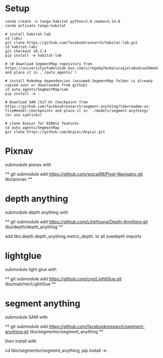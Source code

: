 # Setup

```
conda create -n tango-habitat python=3.9 cmake=3.14.0
conda activate tango-habitat

# install habitat-lab
cd libs/
git clone https://github.com/facebookresearch/habitat-lab.git
cd habitat-lab/
git checkout v0.2.4
pip install -e habitat-lab

# (# Download SegmentMap repository from https://universityofadelaide.box.com/s/rbge9q7mv0alucvqjelx8odisw59mehm and place it in .`/auto_agents/`)

# install RoboHop dependencies (assumed SegmentMap folder is already copied over or downloaded from github)
cd auto_agents/SegmentMap/sam
pip install -e . 

# Download SAM (ViT-H) checkpoint from https://github.com/facebookresearch/segment-anything?tab=readme-ov-file#model-checkpoints and place it in `./models/segment-anything/` (or use symlinks)

# clone AnyLoc for DINOv2 features
cd auto_agents/SegmentMap
git clone https://github.com/AnyLoc/AnyLoc.git
```

# Pixnav

submodule pixnav with

** git submodule add https://github.com/wzcai99/Pixel-Navigator.git libs/pixnav **

# depth anything

submodule depth anything with

** git submodule add https://github.com/LiheYoung/Depth-Anything.git libs/depth/depth_anything **

add libs.depth.depth_anything.metric_depth. to all zoedepth imports

# lightglue

submodule light glue with

** git submodule add https://github.com/cvg/LightGlue.git libs/matcher/LightGlue **

# segment anything

submodule SAM with

** git submodule add https://github.com/facebookresearch/segment-anything.git libs/segmentor/segment_anything **

then install with

cd libs/segmentor/segment_anything; pip install -e .
